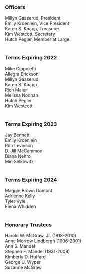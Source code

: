 <div class="row margin-bottom-10">

<div class="col-md-4">

### Officers
Millyn Gaaserud, President<br />
Emily Kroenlein, Vice President<br />
Karen S. Knapp, Treasurer<br />
Kim Westcott, Secretary<br />
Hutch Pegler, Member at Large<br />
<br />

### Terms Expiring 2022
Mike Cippoletti<br />
Allegra Erickson<br />
Millyn Gaaserud<br />
Karen S. Knapp<br />
Rich Maier<br />
Melissa Noonan<br />
Hutch Pegler<br />
Kim Westcott<br />
<br />

### Terms Expiring 2023
Jay Bennett<br />
Emily Kroenlein<br />
Rob Levinson<br />
D. Jill McCammon<br />
Diana Nehro<br />
Min Selkowitz<br />
<br />

### Terms Expiring 2024
Maggie Brown Domont<br />
Adrienne Kelly<br />
Tyler Kyle<br />
Elena Whidden<br />
<br />

</div>
<div class="col-md-4">

### Honorary Trustees
Harold W. McGraw, Jr. (1918-2010)<br />
Anne Morrow Lindbergh (1906-2001)<br />
Ann S. Mandel<br />
Stephen F. Mandel (1931-2009)<br />
Kimberly D. Huffard<br />
George U. Wyper<br />
Suzanne McGraw

</div>
</div>